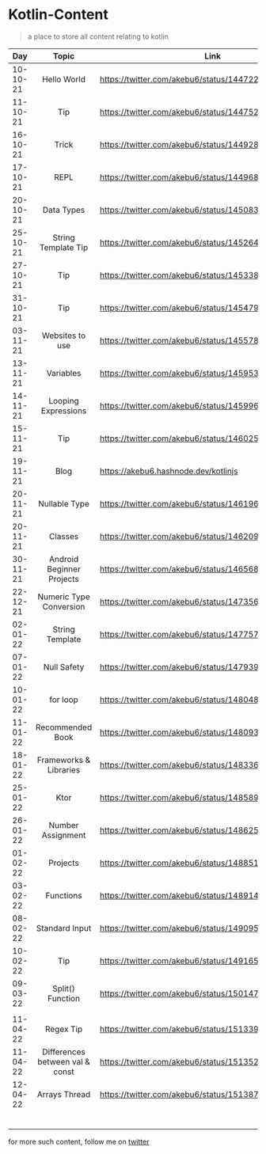 # Kotlin-Content
> a place to store all content relating to kotlin

| **Day** | **Topic** | **Link** |
| --- | :-----: | ---- |  
| 10-10-21 | Hello World | https://twitter.com/akebu6/status/1447224940105814024 | 
| 11-10-21 | Tip | https://twitter.com/akebu6/status/1447521094206951425 | 
| 16-10-21 | Trick | https://twitter.com/akebu6/status/1449289724309422081 | 
| 17-10-21 | REPL | https://twitter.com/akebu6/status/1449681366925332484 | 
| 20-10-21 | Data Types | https://twitter.com/akebu6/status/1450835051604844545 | 
| 25-10-21 | String Template Tip | https://twitter.com/akebu6/status/1452641275052797952 | 
| 27-10-21 | Tip | https://twitter.com/akebu6/status/1453383336555122691 | 
| 31-10-21 | Tip | https://twitter.com/akebu6/status/1454795771908403202 | 
| 03-11-21 | Websites to use | https://twitter.com/akebu6/status/1455786363064918020 | 
| 13-11-21 | Variables | https://twitter.com/akebu6/status/1459536613369860105 | 
| 14-11-21 | Looping Expressions | https://twitter.com/akebu6/status/1459963692771069957 | 
| 15-11-21 | Tip | https://twitter.com/akebu6/status/1460253044533346307 | 
| 19-11-21 | Blog | https://akebu6.hashnode.dev/kotlinjs | 
| 20-11-21 | Nullable Type | https://twitter.com/akebu6/status/1461963580908187649 | 
| 20-11-21 | Classes | https://twitter.com/akebu6/status/1462095648770215941 | 
| 30-11-21 | Android Beginner Projects | https://twitter.com/akebu6/status/1465684173214167046 | 
| 22-12-21 | Numeric Type Conversion | https://twitter.com/akebu6/status/1473566001212047361 | 
| 02-01-22 | String Template | https://twitter.com/akebu6/status/1477570815042412544 | 
| 07-01-22 | Null Safety | https://twitter.com/akebu6/status/1479392406474661889 | 
| 10-01-22 | for loop | https://twitter.com/akebu6/status/1480483421076049921 | 
| 11-01-22 | Recommended Book | https://twitter.com/akebu6/status/1480938354845929479 | 
| 18-01-22 | Frameworks & Libraries | https://twitter.com/akebu6/status/1483368480367947783 | 
| 25-01-22 | Ktor | https://twitter.com/akebu6/status/1485891284996874240 | 
| 26-01-22 | Number Assignment | https://twitter.com/akebu6/status/1486251113821188101  | 
| 01-02-22 | Projects | https://twitter.com/akebu6/status/1488512423464157185 | 
| 03-02-22 | Functions | https://twitter.com/akebu6/status/1489142669569892353 | 
| 08-02-22 | Standard Input | https://twitter.com/akebu6/status/1490955698041389067 | 
| 10-02-22 | Tip | https://twitter.com/akebu6/status/1491653161962164228 | 
| 09-03-22 | Split() Function | https://twitter.com/akebu6/status/1501470148313731074 | 
|  |  |  | 
| 11-04-22 | Regex Tip | https://twitter.com/akebu6/status/1513396430794280960 | 
| 11-04-22 | Differences between val & const | https://twitter.com/akebu6/status/1513521728571518976 |
| 12-04-22 | Arrays Thread | https://twitter.com/akebu6/status/1513877394289008656 | 
|  |  |  | 
|  |  |  | 
|  |  |  | 
|  |  |  | 
|  |  |  | 
|  |  |  | 


for more such content, follow me on [twitter](https://twitter.com/akebu6)
